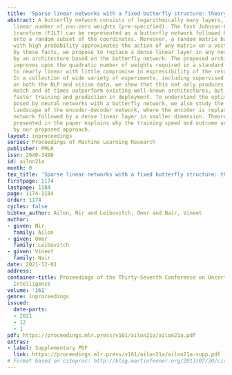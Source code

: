 ```yaml
---
title: 'Sparse linear networks with a fixed butterfly structure: theory and practice'
abstract: A butterfly network consists of logarithmically many layers, each with a
  linear number of non-zero weights (pre-specified). The fast Johnson-Lindenstrauss
  transform (FJLT) can be represented as a butterfly network followed by a projection
  onto a random subset of the coordinates. Moreover, a random matrix based on FJLT
  with high probability approximates the action of any matrix on a vector. Motivated
  by these facts, we propose to replace a dense linear layer in any neural network
  by an architecture based on the butterfly network. The proposed architecture significantly
  improves upon the quadratic number of weights required in a standard dense layer
  to nearly linear with little compromise in expressibility of the resulting operator.
  In a collection of wide variety of experiments, including supervised prediction
  on both the NLP and vision data, we show that this not only produces results that
  match and at times outperform existing well-known architectures, but it also offers
  faster training and prediction in deployment. To understand the optimization problems
  posed by neural networks with a butterfly network, we also study the optimization
  landscape of the encoder-decoder network, where the encoder is replaced by a butterfly
  network followed by a dense linear layer in smaller dimension. Theoretical result
  presented in the paper explains why the training speed and outcome are not compromised
  by our proposed approach.
layout: inproceedings
series: Proceedings of Machine Learning Research
publisher: PMLR
issn: 2640-3498
id: ailon21a
month: 0
tex_title: 'Sparse linear networks with a fixed butterfly structure: theory and practice'
firstpage: 1174
lastpage: 1184
page: 1174-1184
order: 1174
cycles: false
bibtex_author: Ailon, Nir and Leibovitch, Omer and Nair, Vineet
author:
- given: Nir
  family: Ailon
- given: Omer
  family: Leibovitch
- given: Vineet
  family: Nair
date: 2021-12-01
address:
container-title: Proceedings of the Thirty-Seventh Conference on Uncertainty in Artificial
  Intelligence
volume: '161'
genre: inproceedings
issued:
  date-parts:
  - 2021
  - 12
  - 1
pdf: https://proceedings.mlr.press/v161/ailon21a/ailon21a.pdf
extras:
- label: Supplementary PDF
  link: https://proceedings.mlr.press/v161/ailon21a/ailon21a-supp.pdf
# Format based on citeproc: http://blog.martinfenner.org/2013/07/30/citeproc-yaml-for-bibliographies/
---
```

